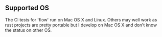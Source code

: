 ## Supported OS
The CI tests for 'flow' run on Mac OS X and Linux. Others may well work as rust projects are pretty 
portable but I develop on Mac OS X and don't know the status on other OS.